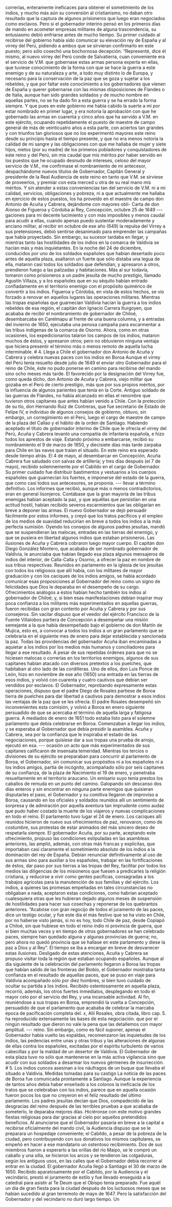 correrías, enteramente ineficaces para obtener el sometimiento de los indios, y mucho más aún su conversión al cristianismo, no daban otro resultado que la captura de algunos prisioneros que luego eran negociados como esclavos. Pero si el gobernador interino pensó en los primeros días de mando en acometer empresas militares de alguna trascendencia, su entusiasmo debió enfriarse antes de mucho tiempo. Su primer cuidado al recibirse del gobierno había sido comunicar su elevación rey de España y al virrey del Perú, pidiendo a ambos que se sirvieran confirmarlo en este puesto; pero sólo cosechó una bochornosa decepción. “Representé, dice él mismo, al nuevo virrey del Perú conde de Salvatierra, cuan conveniente era el servicio de V.M. que gobernase estas armas persona experta en ellas, que tuviese conocimiento de la forma con que se hace la guerra a este enemigo y de su naturaleza y arte, a todo muy distinto lo de Europa, y necesario para la conservación de la paz que se goza y sujetar a los rebeldes, y que por faltar este conocimiento a los gobernadores que vienen de España y querer gobernarse con las mismas disposiciones de Flandes o de Italia, aunque han sido grandes soldados y de mucho nombre en aquellas partes, no se ha dado fin a esta guerra y se ha errado la forma siempre. Y que pues en este gobierno me había cabido la suerte a mí por estar nombrado en primer lugar, y era notoria la aprobación con que he gobernado las armas en cuarenta y cinco años que ha servido a V.M. en este ejército, ocupando repetidamente el puesto de maestre de campo general de más de veinticuatro años a esta parte, con aciertos tan grandes y con triunfos tan gloriosos que no los experimentó mayores este reino desde su principio hasta el tiempo presente, y que no era menos notoria la calidad de mi sangre y las obligaciones con que me hallaba de mujer y siete hijos, nietos (por su madre) de los primeros pobladores y conquistadores de este reino y del Perú, sin mis caudal que mis méritos por haber servido en los puestos que he ocupado desnudo de intereses, celoso del mayor servicio de V.M., me confirmase el nombramiento de mi antecesor, despachándome nuevos títulos de Gobernador, Capitán General y presidente de la Real Audiencia de este reino en tanto que V.M. se sirviese de proveerlos, y premiar con esta merced u otra de su real mano mis méritos. Y sin atender a estas conveniencias tan del servicio de V.M. ni a mi calidad, servicios, obligaciones y pobreza, ni a que actualmente me hallaba en ejercicio de estos puestos, los ha proveído en el maestre de campo don Antonio de Acuña y Cabrera, dejándome con mayores obli- Carta de don Aionso de Figueroa y Córdoba ai Rey, Concepción, octubre 25 de 1649 --- gaciones para mi decente lucimiento y con más imposibles y menos caudal para acudir a ellas, cuando apenas puedo sustentar moderadamente y anciano militar, al recibir en octubre de ese año (649) la repulsa del Virrey a sus pretensiones, debió sentirse desanimado para emprender las campañas que había proyectado. Sin embargo, su sucesor tardaba en llegar, y mientras tanto las hostilidades de los indios en la comarca de Valdivia se hacían más y más inquietantes. En la noche del 24 de diciembre, conducidos por uno de los soldados españoles que habían desertado poco antes de aquella plaza, asaltaron un fuerte que sólo distaba una legua de ella, mataron casi todos los soldados que defendían, y apresaron a otros, prendieron fuego a las palizadas y habitaciones. Más al sur todavía, tomaron como prisioneros a un padre jesuita de mucho prestigio, llamado Agustín Villaza, y a los españoles que en su séquito habían entrado confiadamente en el territorio enemigo con el propósito quimérico de convertir a los indios. Figueroa y Córdoba, en vista de estos hechos, se vio forzado a renovar en aquellos lugares las operaciones militares. Mientras las tropas españolas que guarnecían Valdivia hacían la guerra a los indios rebeldes de esa región, el capitán don Ignacio Carrera Iturgoyen, que acababa de recibir el nombramiento de gobernador de Chiloé, desembarcaba en Carelmapu al frente de una buena columna, y a entradas del invierno de 1650, ejecutaba una penosa campaña para escarmentar a las tribus indígenas de la comarca de Osorno. Ahora, como en otras ocasiones, los expedicionarios talaron los campos de los indios, mataron muchos de éstos, y apresaron otros; pero no obtuvieron ninguna ventaja que hiciera presentir el término más o menos remoto de aquella lucha interminable. # 4. Llega a Chile el gobernador don Antonio de Acuña y Cabrera y celebra nuevas paces con los indios en Boroa Aunque el virrey del Perú tenía resuelto desde julio de 1649 el enviar otro Gobernador para el reino de Chile, éste no pudo ponerse en camino para recibirse del mando sino ocho meses más tarde. El favorecido por la designación del Virrey fue, como queda dicho, don Antonio de Acuña y Cabrera, viejo militar que gozaba en el Perú de cierto prestigio, más que por sus propios méritos, por la influencia de algunos parientes que tenía en la Corte. Antiguo soldado de las guerras de Flandes, no había alcanzado en ellas el renombre que tuvieron otros capitanes que antes habían venido a Chile. Con la protección de su tío, don Hernando Ruiz de Contreras, que fue secretario de Estado de Felipe IV, e individuo de algunos consejos de gobierno, obtuvo, sin embargo, un corregimiento en el Perú, luego el cargo de maestre de campo de la plaza del Callao y el hábito de la orden de Santiago. Habiendo aceptado el título de gobernador interino de Chile que le ofrecía el virrey del Perú, Acuña y Cabrera levantó una compañía de infantería española, e hizo todos los aprestos de viaje. Estando próximo a embarcarse, recibió su nombramiento el 9 de marzo de 1650, y diecisiete días más tarde zarpaba para Chile en las naves que traían el situado. En este reino era esperado desde tiempo atrás. El 4 de mayo, al desembarcar en Concepción, Acuña Cabrera fue saludado con salvas de artillería; y tres días después (el 7 de mayo), recibido solemnemente por el Cabildo en el cargo de Gobernador. Su primer cuidado fue distribuir bastimentos y vestuarios a los cuerpos españoles que guarnecían los fuertes, e imponerse del estado de la guerra, que como casi todos sus antecesores, se proponía. --- llevar a término definitivo. Los informes que recibió, aunque más o menos contradictorios, eran en general lisonjeros. Contábase que la gran mayoría de las tribus enemigas habían aceptado la paz, y que aquéllas que persistían en una actitud hostil, habían recibido severos escarmientos que las obligarían en breve a deponer las armas. El nuevo Gobernador se dejó persuadir fácilmente por estos informes, y creyó que los tratos pacíficos y el empleo de los medios de suavidad reducirían en breve a todos los indios a la más perfecta sumisión. Oyendo los consejos de algunos padres jesuitas, mandó que se suspendieran las malocas, entradas en las tierras del enemigo, y que se pusiera en libertad algunos indios que estaban prisioneros. Las ilusiones de Acuña y Cabrera cobraron luego mayor cuerpo. El capitán don Diego González Montero, que acababa de ser nombrado gobernador de Valdivia, le anunciaba que habían llegado esa plaza algunos mensajeros de indios del interior, de Calla-Calla y Osorno, a ofrecer la paz en nombre de sus tribus respectivas. Reunidos en parlamento en la iglesia de los jesuitas con todos los religiosos que allí había, con los militares de mayor graduación y con los caciques de los indios amigos, se había acordado comunicar esas proposiciones al Gobernador del reino como un signo de felicidades que Dios le deparaba en el desempeño de su cargo. Ofrecimientos análogos a éstos habían hecho también los indios al gobernador de Chiloé; y, si bien esas manifestaciones debían inspirar muy poca confianza a los militares más experimentados en aquellas guerras, fueron recibidas con gran contento por Acuña y Cabrera y por sus consejeros. Sin vacilar dispuso que el veedor del ejército Francisco de la Fuente Villalobos partiera de Concepción a desempeñar una misión semejante a la que había desempeñado bajo el gobierno de don Martín de Mujica, esto es, a convocar a todos los indios a un gran parlamento que se celebraría en el siguiente mes de enero para dejar establecida y sancionada la paz. Todas las providencias del gobernador Acuña iban encaminadas a aquietar a los indios por los medios más humanos y conciliadores para llegar a ese resultado. A pesar de sus repetidas órdenes para que no se hiciesen malocas o correrías en los territorios enemigos, algunos de sus capitanes habían atacado con diversos pretextos a los puelches, que habitaban al otro lado de las cordilleras. Uno de ellos, don Luis Ponce de León, hizo en noviembre de ese año (1650) una entrada en las tierras de esos indios, y volvió con cuarenta y cuatro cautivos que debían ser vendidos por esclavos. El Gobernador, reprobando expresamente estas operaciones, dispuso que el padre Diego de Rosales partiese de Boroa tierra de puelches para dar libertad a cautivos para demostrar a esos indios las ventajas de la paz que se les ofrecía. El padre Rosales desempeñó sin inconvenientes esta comisión, y volvió a Boroa en enero siguiente persuadido de que se acercaba el término de aquella larga y fatigosa guerra. A mediados de enero de 1651 todo estaba listo para el solemne parlamento que debía celebrarse en Boroa. Comenzaban a llegar los indios, y se esperaba al Gobernador que debía presidir la asamblea. Acuña y Cabrera, sea por la confianza que le inspiraba el estado de las negociaciones, porque quisiese dar a sus tropas una prueba de arrojo, ejecutó en esa. --- ocasión un acto que más experimentados de sus capitanes calificaron de insensata temeridad. Mientras los tercios o divisiones de su ejército se preparaban para concurrir al parlamento de Boroa, el Gobernador, sin comunicar sus propósitos ni a los españoles ni a los indios amigos, partía de incógnito, acompañado sólo por seis capitanes de su confianza, de la plaza de Nacimiento el 19 de enero, y penetraba resueltamente en el territorio araucano. Un emisario suyo tenía prestos los caballos de remuda en un punto del camino. Galopando sin descanso dos días enteros y sin encontrar en ninguna parte enemigos que quisieran disputarles el paso, el Gobernador y su comitiva llegaron de improviso a Boroa, causando en los oficiales y soldados reunidos allí un sentimiento de sorpresa y de admiración por aquella aventura tan imprudente como audaz que pudo haber costado la muerte de los viajeros y nuevas complicaciones en todo el reino. El parlamento tuvo lugar el 24 de enero. Los caciques allí reunidos hicieron de nuevo sus ofrecimientos de paz, renovaron, como de costumbre, sus protestas de estar animados del más sincero deseo de respetarla siempre. El gobernador Acuña, por su parte, aceptando este ofrecimiento, propuso las condiciones estipuladas en las asambleas anteriores, las amplió, además, con otras más francas y explícitas, que importaban casi claramente el sometimiento absoluto de los indios a la dominación del rey de España. Debían renunciar definitivamente al uso de sus armas sino para auxiliar a los españoles, trabajar en las fortificaciones de éstos, dar paso por sus tierras a las tropas del Rey, facilitar por todos los medios las diligencias de los misioneros que fuesen a predicarles la religión cristiana, y reducirse a vivir como gentes pacíficas, consagradas a los trabajos agrícolas para la manutención de sus familias y del ejército. Los indios, a quienes las promesas empeñadas en tales circunstancias no obligaban a nada, aceptaron estas condiciones, como habrían aceptado cualesquiera otras que les hubieran dejado algunos meses de suspensión de hostilidades para hacer sus cosechas y reponerse de los quebrantos anteriores. “Acabóse con gran regocijo de todos el juramento de las paces, dice un testigo ocular, y fue este día el más festivo que se ha visto en Chile, por no haberse visto jamás, si no es hoy, todo Chile de paz, desde Copiapó a Chiloé, sin que hubiese en todo el reino indio ni provincia de guerra, que si bien muchas veces y en tiempo de otros gobernadores se han celebrado paces, siempre han quedado alguna y algunas provincias de guerra; no, pero ahora no quedó provincia que se hallase en este parlamento y diese la paz a Dios y al Rey”. El tiempo se iba a encargar en breve de desvanecer estas ilusiones. Desligado de estas atenciones, Acuña y Cabrera se propuso visitar toda la región que estaban ocupando españoles. Aunque al día siguiente de la celebración del parlamento llegaron a Boroa las tropas que habían salido de las fronteras del Biobío, el Gobernador mostraba tanta confianza en el resultado de aquellas paces, que se puso en viaje para Valdivia acompañado sólo por diez hombres, si bien tuvo cuidado de ocultar su partida a los indios. Recibido ostentosamente en aquella plaza, recorrió, además, los otros fuertes inmediatos, desplegando en todo el mayor celo por el servicio del Rey, y una incansable actividad. Al fin, reuniéndose a sus tropas en Boroa, emprendió la vuelta a Concepción, persuadido de que el parlamento que acababa de celebrar la marcaba época de pacificación completa del. x, Allí Rosales, obra citada, libro cap. 5. ha reproducido extensamente las bases de esta negociación. que por el ningún resultado que dieron no vale la pena que las detallemos con mayor amplitud. --- reino. Sin embargo, como es fácil suponer, apenas el Gobernador había vuelto las espaldas, recomenzaron las inquietudes de los indios, las pedencias entre unas y otras tribus y las alteraciones de algunas de ellas contra los españoles, excitadas por el espíritu turbulento de varios cabecillas y por la maldad de un desertor de Valdivia. El Gobernador de esta plaza tuvo no sólo que mantenerse en la más activa vigilancia sino que acudir con sus soldados a desarmar los nuevos gérmenes de insurrección. # 5. Los indios cuncos asesinan a los náufragos de un buque que llevaba el situado a Valdivia. Medidas tomadas para su castigo La noticia de las paces de Boroa fue comunicada prontamente a Santiago. Aunque la experiencia de tantos años debía haber enseñado a los colonos la ineficacia de los tratos que se celebraban con los indios, parece que en aquella ocasión fueron pocos los que no creyeron en el feliz resultado del último parlamento. Los padres jesuitas decían que Dios, compadecido de las desgracias del reino después de las terribles pruebas a que acababa de someterlo, le deparaba mejores días. Hiciéronse con este motivo grandes fiestas religiosas para dar gracias al cielo por aquellos pretendidos beneficios. Al anunciarse que el Gobernador pasaría en breve a la capital a recibirse oficialmente del mando civil, la Audiencia dispuso que se le preparara un hospedaje conveniente; el Cabildo, a pesar de la pobreza de la ciudad, pero contribuyendo con sus donativos los mismos capitulares, se empeñó en hacer a ese mandatario un ostentoso recibimiento. Dos de sus miembros fueron a esperarlo a las orillas del río Maipo, se le compró un caballo y una silla, se hicieron los arcos y se tendieron las colgaduras, según los antiguos usos, en las calles que el Gobernador debía recorrer al entrar en la ciudad. El gobernador Acuña llegó a Santiago el 30 de marzo de 1650. Recibido aparatosamente por el Cabildo, por la Audiencia y el vecindario, prestó el juramento de estilo y fue llevado enseguida a la catedral para asistir al Te Deum que el Obispo tenía preparado. Fue aquél un día de gran fiesta para la ciudad después de los luctuosos meses que se habían sucedido al gran terremoto de mayo de 1647. Pero la satisfacción del Gobernador y del vecindario no duró largo tiempo. Un